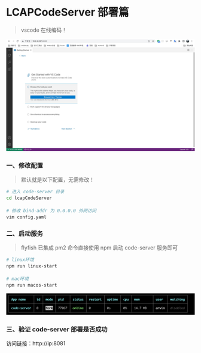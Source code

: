 # LCAPCodeServer 部署篇

> vscode 在线编码！

<img src="./images/code_server.png" width='700' >

### 一、修改配置

> 默认就是以下配置，无需修改！

```bash
# 进入 code-server 目录
cd lcapCodeServer

# 修改 bind-addr 为 0.0.0.0 外网访问
vim config.yaml

```

### 二、启动服务

> flyfish 已集成 pm2 命令直接使用 npm 启动 code-server 服务即可

```bash
# linux环境
npm run linux-start

# mac环境
npm run macos-start

```

<img src="./images/pm2-code-server.png" width='700'>

### 三、验证 code-server 部署是否成功

访问链接：http://ip:8081
